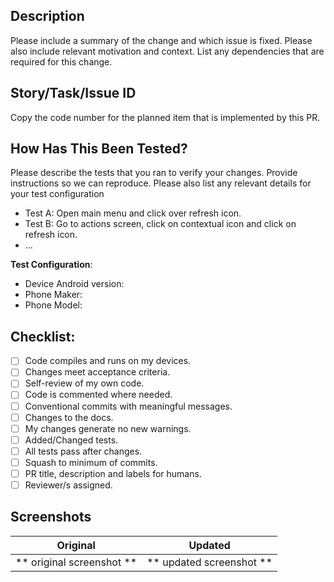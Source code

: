 ## Description

Please include a summary of the change and which issue is fixed. Please also include relevant motivation and context. List any dependencies that are required for this change.

## Story/Task/Issue ID
Copy the code number for the planned item that is implemented by this PR.

## How Has This Been Tested?

Please describe the tests that you ran to verify your changes. Provide instructions so we can reproduce. Please also list any relevant details for your test configuration

- Test A: Open main menu and click over refresh icon.
- Test B: Go to actions screen, click on contextual icon and click on refresh icon.
- ...

**Test Configuration**:
* Device Android version:
* Phone Maker:
* Phone Model:

## Checklist:
 - [ ] Code compiles and runs on my devices.
 - [ ] Changes meet acceptance criteria.
 - [ ] Self-review of my own code.
 - [ ] Code is commented where needed.
 - [ ] Conventional commits with meaningful messages.
 - [ ] Changes to the docs.
 - [ ] My changes generate no new warnings.
 - [ ] Added/Changed tests.
 - [ ] All tests pass after changes.
 - [ ] Squash to minimum of commits.
 - [ ] PR title, description and labels for humans.
 - [ ] Reviewer/s assigned.

## Screenshots

Original             |  Updated
:-------------------------:|:-------------------------:
** original screenshot **  |  ** updated screenshot **
